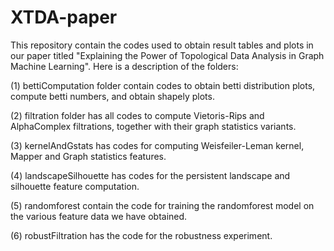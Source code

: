 # XTDA-paper
This repository contain the codes used to obtain result tables and plots in our paper titled "Explaining the Power of Topological Data Analysis in Graph Machine Learning". Here is a description of the folders:

(1) bettiComputation folder contain codes to obtain betti distribution plots, compute betti numbers, and obtain shapely plots.

(2) filtration folder has all codes to compute Vietoris-Rips and AlphaComplex filtrations, together with their graph statistics variants.

(3) kernelAndGstats has codes for computing Weisfeiler-Leman kernel, Mapper and Graph statistics features.

(4) landscapeSilhouette has codes for the persistent landscape and silhouette feature computation.

(5) randomforest contain the code for training the randomforest model on the various feature data we have obtained.

(6) robustFiltration has the code for the robustness experiment.